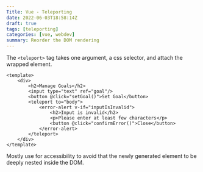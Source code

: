 ```yaml
---
Title: Vue - Teleporting
date: 2022-06-03T18:58:14Z
draft: true
tags: [teleporting]
categories: [vue, webdev]
summary: Reorder the DOM rendering
---
```

The `<teleport>` tag takes one argument, a css selector, and attach the wrapped element.

```vue
<template>
    <div>
        <h2>Manage Goals</h2>
        <input type="text" ref="goal"/>
        <button @click="setGoal()">Set Goal</button>
        <teleport to="body">
            <error-alert v-if="inputIsInvalid">
                <h2>Input is invalid</h2>
                <p>Please enter at least few characters</p>
                <button @click="confirmError()">Close</button>
            </error-alert>
        </teleport>
    </div>
</template>
```

Mostly use for accessibility to avoid that the newly generated element to be deeply nested inside the DOM.
